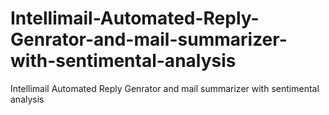 # Intellimail-Automated-Reply-Genrator-and-mail-summarizer-with-sentimental-analysis
Intellimail Automated Reply Genrator and mail summarizer with sentimental analysis
